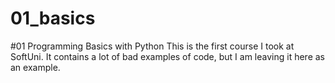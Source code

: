 # 01_basics
#01 Programming Basics with Python
This is the first course I took at SoftUni. It contains a lot of bad examples of code, but I am leaving it here as an example.
